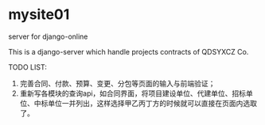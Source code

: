 # mysite01
server for django-online

This is a django-server which handle projects contracts of QDSYXCZ Co.

TODO LIST:
1. 完善合同、付款、预算、变更、分包等页面的输入与前端验证；
2. 重新写各模块的查询api，如合同界面，将项目建设单位、代建单位、招标单位、中标单位一并列出，这样选择甲乙丙丁方的时候就可以直接在页面内选取了。
